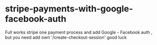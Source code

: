 # stripe-payments-with-google-facebook-auth
Full works  stripe one payment process and add Google - Facebook  auth , but you need add own '/create-checkout-session' good luck 

